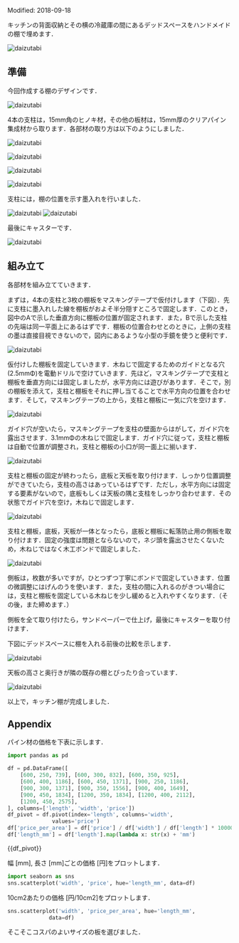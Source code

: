 Modified: 2018-09-18

キッチンの背面収納とその横の冷蔵庫の間にあるデッドスペースをハンドメイドの棚で埋めます．

<!-- PELICAN_END_SUMMARY -->

![daizutabi]({filename}/images/20180916/fig1.png)

## 準備

今回作成する棚のデザインです．

![daizutabi]({filename}/images/20180916/sch1.png)

4本の支柱は，15mm角のヒノキ材，その他の板材は，15mm厚のクリアパイン集成材から取ります．各部材の取り方は以下のようにしました．

![daizutabi]({filename}/images/20180916/sch2.png)

![daizutabi]({filename}/images/20180916/f2.JPG)

![daizutabi]({filename}/images/20180916/sch3.png)

![daizutabi]({filename}/images/20180916/f1.JPG)

支柱には，棚の位置を示す墨入れを行いました．

![daizutabi]({filename}/images/20180916/f3.JPG)
![daizutabi]({filename}/images/20180916/f4.JPG)

最後にキャスターです．

![daizutabi]({filename}/images/20180916/f6.JPG)

## 組み立て

各部材を組み立てていきます．

まずは，4本の支柱と3枚の棚板をマスキングテープで仮付けします（下図）．先に支柱に墨入れした線を棚板がおよそ半分隠すところで固定します．このとき，図中のAで示した垂直方向に棚板の位置が固定されます．また，Bで示した支柱の先端は同一平面上にあるはずです．棚板の位置合わせとのときに，上側の支柱の墨は直接目視できないので，図内にあるような小型の手鏡を使うと便利です．

![daizutabi]({filename}/images/20180917/f1.png)

仮付けした棚板を固定していきます．木ねじで固定するためのガイドとなる穴(2.5mmΦ)を電動ドリルで空けていきます．先ほど，マスキングテープで支柱と棚板を垂直方向には固定しましたが，水平方向には遊びがあります．そこで，別の棚板を添えて，支柱と棚板をそれに押し当てることで水平方向の位置を合わせます．そして，マスキングテープの上から，支柱と棚板に一気に穴を空けます．

![daizutabi]({filename}/images/20180917/f2.png)

ガイド穴が空いたら，マスキングテープを支柱の壁面からはがして，ガイド穴を露出させます．3.1mmΦの木ねじで固定します．ガイド穴に従って，支柱と棚板は自動で位置が調整され，支柱と棚板の小口が同一面上に揃います．

![daizutabi]({filename}/images/20180917/f3.png)

支柱と棚板の固定が終わったら，底板と天板を取り付けます．しっかり位置調整ができていたら，支柱の高さはあっているはずです．ただし，水平方向には固定する要素がないので，底板もしくは天板の隅と支柱をしっかり合わせます．その状態でガイド穴を空け，木ねじで固定します．

![daizutabi]({filename}/images/20180917/f5.png)

支柱と棚板，底板，天板が一体となったら，底板と棚板に転落防止用の側板を取り付けます．固定の強度は問題とならないので，ネジ頭を露出させたくないため，木ねじではなく木工ボンドで固定しました．

![daizutabi]({filename}/images/20180917/f6.png)

側板は，枚数が多いですが，ひとつずつ丁寧にボンドで固定していきます．位置の微調整にはげんのうを使います．また，支柱の間に入れるのがきつい場合には，支柱と棚板を固定している木ねじを少し緩めると入れやすくなります．（その後，また締めます．）

側板を全て取り付けたら，サンドペーパーで仕上げ，最後にキャスターを取り付けます．

下図にデッドスペースに棚を入れる前後の比較を示します．

![daizutabi]({filename}/images/20180917/f4.png)

天板の高さと奥行きが隣の既存の棚とぴったり合っています．

![daizutabi]({filename}/images/20180917/f7.png)

以上で，キッチン棚が完成しました．

## Appendix

パイン材の価格を下表に示します．

```python hide
import pandas as pd

df = pd.DataFrame([
    [600, 250, 739], [600, 300, 832], [600, 350, 925],
    [600, 400, 1186], [600, 450, 1371], [900, 250, 1186],
    [900, 300, 1371], [900, 350, 1556], [900, 400, 1649],
    [900, 450, 1834], [1200, 350, 1834], [1200, 400, 2112],
    [1200, 450, 2575],
], columns=['length', 'width', 'price'])
df_pivot = df.pivot(index='length', columns='width',
              values='price')
df['price_per_area'] = df['price'] / df['width'] / df['length'] * 10000
df['length_mm'] = df['length'].map(lambda x: str(x) + 'mm')
```

{{df_pivot}}

幅 [mm], 長さ [mm]ごとの価格 [円]をプロットします．

```python display
import seaborn as sns
sns.scatterplot('width', 'price', hue='length_mm', data=df)
```

10cm2あたりの価格 [円/10cm2]をプロットします．

```python display
sns.scatterplot('width', 'price_per_area', hue='length_mm',
             data=df)
```

そこそこコスパのよいサイズの板を選びました．
